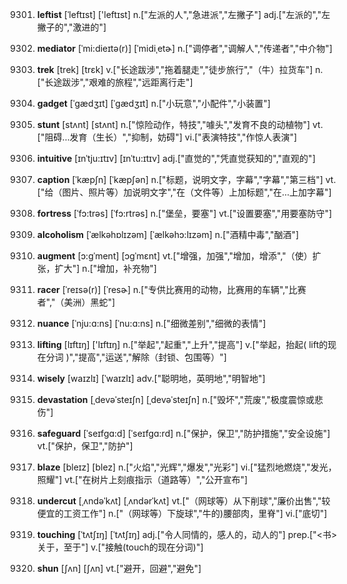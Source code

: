 9301. **leftist**
[ˈleftɪst]  ['leftɪst]
n.["左派的人","急进派","左撇子"]  adj.["左派的","左撇子的","激进的"]  

9302. **mediator**
[ˈmi:dieɪtə(r)]  [ˈmidiˌetɚ]
n.["调停者","调解人","传递者","中介物"]  

9303. **trek**
[trek]  [trɛk]
v.["长途跋涉","拖着腿走","徒步旅行","（牛）拉货车"]  n.["长途跋涉","艰难的旅程","远距离行走"]  

9304. **gadget**
[ˈgædʒɪt]  [ˈɡædʒɪt]
n.["小玩意","小配件","小装置"]  

9305. **stunt**
[stʌnt]  [stʌnt]
n.["惊险动作，特技","噱头","发育不良的动植物"]  vt.["阻碍…发育（生长）","抑制，妨碍"]  vi.["表演特技","作惊人表演"]  

9306. **intuitive**
[ɪnˈtju:ɪtɪv]  [ɪnˈtu:ɪtɪv]
adj.["直觉的","凭直觉获知的","直观的"]  

9307. **caption**
[ˈkæpʃn]  [ˈkæpʃən]
n.["标题，说明文字，字幕","字幕","第三档"]  vt.["给（图片、照片等）加说明文字","在（文件等）上加标题","在…上加字幕"]  

9308. **fortress**
[ˈfɔ:trəs]  [ˈfɔ:rtrəs]
n.["堡垒，要塞"]  vt.["设置要塞","用要塞防守"]  

9309. **alcoholism**
[ˈælkəhɒlɪzəm]  [ˈælkəhɔ:lɪzəm]
n.["酒精中毒","酗酒"]  

9310. **augment**
[ɔ:gˈment]  [ɔɡˈmɛnt]
vt.["增强，加强","增加，增添","（使）扩张，扩大"]  n.["增加，补充物"]  

9311. **racer**
[ˈreɪsə(r)]  [ˈresɚ]
n.["专供比赛用的动物，比赛用的车辆","比赛者","（美洲）黑蛇"]  

9312. **nuance**
[ˈnju:ɑ:ns]  [ˈnu:ɑ:ns]
n.["细微差别","细微的表情"]  

9313. **lifting**
[lɪftɪŋ]  ['lɪftɪŋ]
n.["举起","起重","上升","提高"]  v.["举起，抬起( lift的现在分词 )","提高","运送","解除（封锁、包围等）"]  

9314. **wisely**
[waɪzlɪ]  [ˈwaɪzlɪ]
adv.["聪明地，英明地","明智地"]  

9315. **devastation**
[ˌdevəˈsteɪʃn]  [ˌdevəˈsteɪʃn]
n.["毁坏","荒废","极度震惊或悲伤"]  

9316. **safeguard**
[ˈseɪfgɑ:d]  [ˈseɪfgɑ:rd]
n.["保护，保卫","防护措施","安全设施"]  vt.["保护，保卫","防护"]  

9317. **blaze**
[bleɪz]  [blez]
n.["火焰","光辉","爆发","光彩"]  vi.["猛烈地燃烧","发光，照耀"]  vt.["在树片上刻痕指示（道路等）","公开宣布"]  

9318. **undercut**
[ˌʌndəˈkʌt]  [ˌʌndərˈkʌt]
vt.["（网球等）从下削球","廉价出售","较便宜的工资工作"]  n.["（网球等）下旋球","牛的)腰部肉，里脊"]  vi.["底切"]  

9319. **touching**
[ˈtʌtʃɪŋ]  [ˈtʌtʃɪŋ]
adj.["令人同情的，感人的，动人的"]  prep.["<书>关于，至于"]  v.["接触(touch的现在分词)"]  

9320. **shun**
[ʃʌn]  [ʃʌn]
vt.["避开，回避","避免"]  

